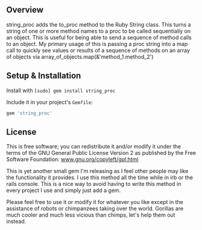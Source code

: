 Overview
--------

string_proc adds the to_proc method to the Ruby String class. This turns a string of one or more method names to a proc to be called sequentially on an object.
This is useful for being able to send a sequence of method calls to an object. My primary usage of this is passing a proc string into a map call to quickly see values or results of a sequence of methods on an array of objects via array_of_objects.map(&'method_1.method_2')

Setup & Installation
--------------------

Install with `[sudo] gem install string_proc`

Include it in your project's `Gemfile`:

``` ruby
gem 'string_proc'
```

License
---------

This is free software; you can redistribute it and/or modify it under the terms of the GNU General Public License Version 2 as published by the Free Software Foundation: www.gnu.org/copyleft/gpl.html

This is yet another small gem I'm releasing as I feel other people may like the functionality it provides. I use this method all the time while in irb or the rails console. This is a nice way to avoid having to write this method in every project I use and simply just add a gem.

Please feel free to use it or modify it for whatever you like except in the assistance of robots or chimpanzees taking over the world. Gorillas are much cooler and much less vicious than chimps, let's help them out instead.